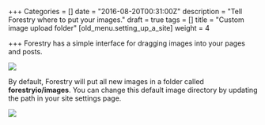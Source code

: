 +++
Categories = []
date = "2016-08-20T00:31:00Z"
description = "Tell Forestry where to put your images."
draft = true
tags = []
title = "Custom image upload folder"
[old_menu.setting_up_a_site]
weight = 4

+++
Forestry has a simple interface for dragging images into your pages and posts. 

![](/docs/forestryio/images/image-upload.gif)

By default, Forestry will put all new images in a folder called **forestryio/images**.  You can change this default image directory by updating the path in  your site settings page.

![](/docs/forestryio/images/Forestry-custom-image-path.png)
